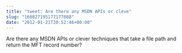 ```yaml
---
title: "tweet: Are there any MSDN APIs or cleve"
slug: "160827195177177088"
date: "2012-01-21T20:52:46+00:00"
---
```

Are there any MSDN APIs or clever techniques that take a file path and return the MFT record number?